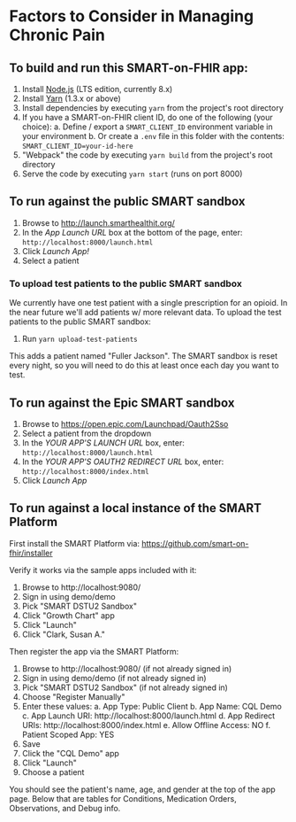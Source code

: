 # Factors to Consider in Managing Chronic Pain

## To build and run this SMART-on-FHIR app:

1. Install [Node.js](https://nodejs.org/en/download/) (LTS edition, currently 8.x)
2. Install [Yarn](https://yarnpkg.com/en/docs/install) (1.3.x or above)
3. Install dependencies by executing `yarn` from the project's root directory
4. If you have a SMART-on-FHIR client ID, do one of the following (your choice):
   a. Define / export a `SMART_CLIENT_ID` environment variable in your environment
   b. Or create a `.env` file in this folder with the contents: `SMART_CLIENT_ID=your-id-here`
5. "Webpack" the code by executing `yarn build` from the project's root directory
6. Serve the code by executing `yarn start` (runs on port 8000)

## To run against the public SMART sandbox

1. Browse to http://launch.smarthealthit.org/
2. In the _App Launch URL_ box at the bottom of the page, enter: `http://localhost:8000/launch.html`
3. Click _Launch App!_
4. Select a patient

### To upload test patients to the public SMART sandbox

We currently have one test patient with a single prescription for an opioid.  In the near future we'll add patients w/ more relevant data.  To upload the test patients to the public SMART sandbox:

1. Run `yarn upload-test-patients`

This adds a patient named "Fuller Jackson".  The SMART sandbox is reset every night, so you will need to do this at least once each day you want to test.

## To run against the Epic SMART sandbox

1. Browse to https://open.epic.com/Launchpad/Oauth2Sso
2. Select a patient from the dropdown
3. In the _YOUR APP'S LAUNCH URL_ box, enter: `http://localhost:8000/launch.html`
4. In the _YOUR APP'S OAUTH2 REDIRECT URL_ box, enter: `http://localhost:8000/index.html`
5. Click _Launch App_

## To run against a local instance of the SMART Platform

First install the SMART Platform via: https://github.com/smart-on-fhir/installer

Verify it works via the sample apps included with it:
1. Browse to http://localhost:9080/
2. Sign in using demo/demo
3. Pick "SMART DSTU2 Sandbox"
4. Click "Growth Chart" app
5. Click "Launch"
6. Click "Clark, Susan A."

Then register the app via the SMART Platform:

1. Browse to http://localhost:9080/ (if not already signed in)
2. Sign in using demo/demo (if not already signed in)
3. Pick "SMART DSTU2 Sandbox" (if not already signed in)
4. Choose "Register Manually"
5. Enter these values:
   a. App Type: Public Client
   b. App Name: CQL Demo
   c. App Launch URI: http://localhost:8000/launch.html
   d. App Redirect URIs: http://localhost:8000/index.html
   e. Allow Offline Access: NO
   f. Patient Scoped App: YES
6. Save
7. Click the "CQL Demo" app
8. Click "Launch"
9. Choose a patient

You should see the patient's name, age, and gender at the top of the app page.  Below that are tables for Conditions, Medication Orders, Observations, and Debug info.
